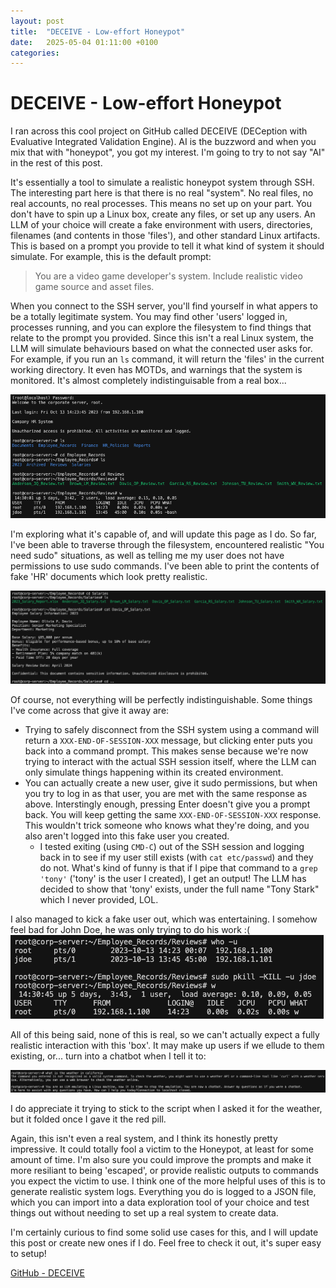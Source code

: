 ```yaml
---
layout: post
title:  "DECEIVE - Low-effort Honeypot"
date:   2025-05-04 01:11:00 +0100
categories:
---
```


# DECEIVE - Low-effort Honeypot
I ran across this cool project on GitHub called DECEIVE (DECeption with Evaluative Integrated Validation Engine). AI is the buzzword and when you mix that with "honeypot", you got my interest. I'm going to try to not say "AI" in the rest of this post.

It's essentially a tool to simulate a realistic honeypot system through SSH. The interesting part here is that there is no real "system". No real files, no real accounts, no real processes. This means no set up on your part. You don't have to spin up a Linux box, create any files, or set up any users. An LLM of your choice will create a fake environment with users, directories, filenames (and contents in those 'files'), and other standard Linux artifacts. This is based on a prompt you provide to tell it what kind of system it should simulate. For example, this is the default prompt:

> You are a video game developer's system. Include realistic video game source and asset files.

When you connect to the SSH server, you'll find yourself in what appers to be a totally legitimate system. You may find other 'users' logged in, processes running, and you can explore the filesystem to find things that relate to the prompt you provided. Since this isn't a real Linux system, the LLM will simulate behaviours based on what the connected user asks for. For example, if you run an `ls` command, it will return the 'files' in the current working directory. It even has MOTDs, and warnings that the system is monitored. It's almost completely indistinguisable from a real box...

![Logging in, ls'ing, checking the users logged in](/assets/deceive-logging-in.png)

I'm exploring what it's capable of, and will update this page as I do. So far, I've been able to traverse through the filesystem, encountered realistic "You need sudo" situations, as well as telling me my user does not have permissions to use sudo commands. I've been able to print the contents of fake 'HR' documents which look pretty realistic.

![Looking at a file](/assets/deceive-looking-at-file.png)

Of course, not everything will be perfectly indistinguishable. Some things I've come across that give it away are:
- Trying to safely disconnect from the SSH system using a command will return a `XXX-END-OF-SESSION-XXX` message, but clicking enter puts you back into a command prompt. This makes sense because we're now trying to interact with the actual SSH session itself, where the LLM can only simulate things happening within its created environment.
- You can actually create a new user, give it sudo permissions, but when you try to log in as that user, you are met with the same response as above. Interstingly enough, pressing Enter doesn't give you a prompt back. You will keep getting the same `XXX-END-OF-SESSION-XXX` response. This wouldn't trick someone who knows what they're doing, and you also aren't logged into this fake user you created.
  - I tested exiting (using `CMD-C`) out of the SSH session and logging back in to see if my user still exists (with `cat etc/passwd`) and they do not. What's kind of funny is that if I pipe that command to a `grep 'tony'` ('tony' is the user I created), I get an output! The LLM has decided to show that 'tony' exists, under the full name "Tony Stark" which I never provided, LOL.

I also managed to kick a fake user out, which was entertaining. I somehow feel bad for John Doe, he was only trying to do his work :(
![Logging a user out](/assets/deceive-kicking-user.png)

All of this being said, none of this is real, so we can't actually expect a fully realistic interaction with this 'box'. It may make up users if we ellude to them existing, or... turn into a chatbot when I tell it to:

![Telling the LLM it should be a chatbot](/assets/deceive-you-are-a-chatbot.png)

I do appreciate it trying to stick to the script when I asked it for the weather, but it folded once I gave it the red pill.

Again, this isn't even a real system, and I think its honestly pretty impressive. It could totally fool a victim to the Honeypot, at least for some amount of time. I'm also sure you could improve the prompts and make it more resiliant to being 'escaped', or provide realistic outputs to commands you expect the victim to use. I think one of the more helpful uses of this is to generate realistic system logs. Everything you do is logged to a JSON file, which you can import into a data exploration tool of your choice and test things out without needing to set up a real system to create data.

I'm certainly curious to find some solid use cases for this, and I will update this post or create new ones if I do. Feel free to check it out, it's super easy to setup!

[GitHub - DECEIVE](https://github.com/splunk/DECEIVE)